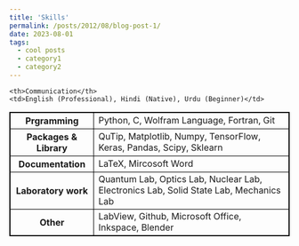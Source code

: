 ```yaml
---
title: 'Skills'
permalink: /posts/2012/08/blog-post-1/
date: 2023-08-01
tags:
  - cool posts
  - category1
  - category2
---
```


<style>
table, th, td {
  border: 1px solid black;
}
</style>

<table>

<tr>

  <th>Prgramming</th>
    <td>Python, C, Wolfram Language, Fortran, Git</td>
    </tr>
    <tr>
  <th>Packages & Library</th>
  <td>QuTip, Matplotlib, Numpy, TensorFlow, Keras, Pandas, Scipy, Sklearn</td>
  </tr>
  <tr>
  <th>Documentation</th>
   <td>LaTeX, Mircosoft Word</td>
   </tr>
   <tr>
   <th>Laboratory work</th>
    <td>Quantum Lab, Optics Lab, Nuclear Lab, Electronics Lab, Solid State Lab, Mechanics Lab</td>
    </tr>

  <tr>

    <th>Communication</th>
    <td>English (Professional), Hindi (Native), Urdu (Beginner)</td>
  </tr>
  <tr>
    <th>Other</th>
    <td>LabView, Github, Microsoft Office, Inkspace, Blender</td>
    </tr>









</table>
